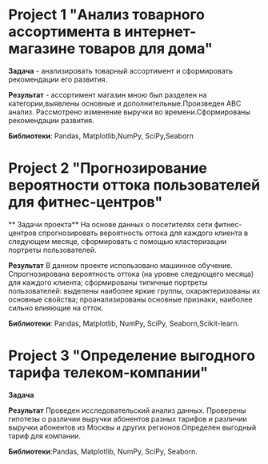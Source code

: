 # Project 1 "Анализ товарного ассортимента в интернет-магазине товаров для дома"

**Задача** - анализировать товарный ассортимент и сформировать рекомендации его развития.

**Результат** - ассортимент магазин мною был разделен на категории,выявлены основные и
дополнительные.Произведен АВС анализ. Рассмотрено изменение выручки во
времени.Сформированы рекомендации развития.

**Библиотеки**: Pandas, Matplotlib,NumPy, SciPy,Seaborn
# Project 2 "Прогнозирование вероятности оттока пользователей для фитнес-центров"

** Задачи проекта**  На основе данных о посетителях сети фитнес-центров спрогнозировать
вероятность оттока для каждого клиента в следующем месяце, сформировать с помощью
кластеризации портреты пользователей.

**Результат** В данном проекте использовано машинное обучение. Спрогнозирована вероятность
оттока (на уровне следующего месяца) для каждого клиента; сформированы типичные
портреты пользователей: выделены наиболее яркие группы, охарактеризованы их
основные свойства; проанализированы основные признаки, наиболее сильно влияющие
на отток.

**Библиотеки**: Pandas, Matplotlib, NumPy, SciPy, Seaborn,Scikit-learn.

# Project 3 "Определение выгодного тарифа телеком-компании"
**Задача**

**Результат**
Проведен исследовательский анализ данных. Проверены гипотезы о различии
выручки абонентов разных тарифов и различии выручки абонентов из Москвы и других
регионов.Определен выгодный тариф для компании.

**Библиотеки**:Pandas, Matplotlib, NumPy, SciPy, Seaborn.
